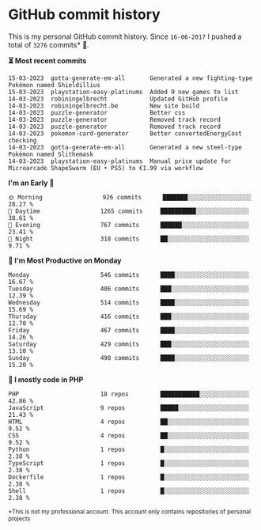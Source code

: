 # GitHub commit history
This is my personal GitHub commit history. Since <!--START_SECTION:first-commit-date-->`16-06-2017`<!--END_SECTION:first-commit-date--> I pushed a total of <!--START_SECTION:total-commit-count-->`3276`<!--END_SECTION:total-commit-count--> commits* 🎉.

<!--START_SECTION:most-recent-commits-->
**⏳ Most recent commits**
                                        
```text
15-03-2023  gotta-generate-em-all       Generated a new fighting-type Pokémon named Shieldillius
15-03-2023  playstation-easy-platinums  Added 9 new games to list
14-03-2023  robiningelbrecht            Updated GitHub profile
14-03-2023  robiningelbrecht.be         New site build
14-03-2023  puzzle-generator            Better css
14-03-2023  puzzle-generator            Removed track record
14-03-2023  puzzle-generator            Removed track record
14-03-2023  pokemon-card-generator      Better convertedEnergyCost checking
14-03-2023  gotta-generate-em-all       Generated a new steel-type Pokémon named Slithemask
14-03-2023  playstation-easy-platinums  Manual price update for Microarcade ShapeSwarm (EU • PS5) to €1.99 via workflow
```
<!--END_SECTION:most-recent-commits-->  

<!--START_SECTION:commits-per-day-time-->
**I&#039;m an Early 🐤**

```text
🌞 Morning                 926 commits      ███████░░░░░░░░░░░░░░░░░░   28.27 %
🌆 Daytime                 1265 commits     ██████████░░░░░░░░░░░░░░░   38.61 %
🌃 Evening                 767 commits      ██████░░░░░░░░░░░░░░░░░░░   23.41 %
🌙 Night                   318 commits      ██░░░░░░░░░░░░░░░░░░░░░░░   9.71 %
```
<!--END_SECTION:commits-per-day-time-->  

<!--START_SECTION:commits-per-weekday-->
**📅 I&#039;m Most Productive on Monday**

```text
Monday                    546 commits      ████░░░░░░░░░░░░░░░░░░░░░   16.67 %
Tuesday                   406 commits      ███░░░░░░░░░░░░░░░░░░░░░░   12.39 %
Wednesday                 514 commits      ████░░░░░░░░░░░░░░░░░░░░░   15.69 %
Thursday                  416 commits      ███░░░░░░░░░░░░░░░░░░░░░░   12.70 %
Friday                    467 commits      ████░░░░░░░░░░░░░░░░░░░░░   14.26 %
Saturday                  429 commits      ███░░░░░░░░░░░░░░░░░░░░░░   13.10 %
Sunday                    498 commits      ████░░░░░░░░░░░░░░░░░░░░░   15.20 %
```
<!--END_SECTION:commits-per-weekday-->  

<!--START_SECTION:repos-per-language-->
**💬 I mostly code in PHP**

```text
PHP                       18 repos         ███████████░░░░░░░░░░░░░░   42.86 %
JavaScript                9 repos          █████░░░░░░░░░░░░░░░░░░░░   21.43 %
HTML                      4 repos          ██░░░░░░░░░░░░░░░░░░░░░░░   9.52 %
CSS                       4 repos          ██░░░░░░░░░░░░░░░░░░░░░░░   9.52 %
Python                    1 repos          █░░░░░░░░░░░░░░░░░░░░░░░░   2.38 %
TypeScript                1 repos          █░░░░░░░░░░░░░░░░░░░░░░░░   2.38 %
Dockerfile                1 repos          █░░░░░░░░░░░░░░░░░░░░░░░░   2.38 %
Shell                     1 repos          █░░░░░░░░░░░░░░░░░░░░░░░░   2.38 %
```
<!--END_SECTION:repos-per-language-->  

<sub>*This is not my professional account. This account only contains repositories of personal projects</sub>